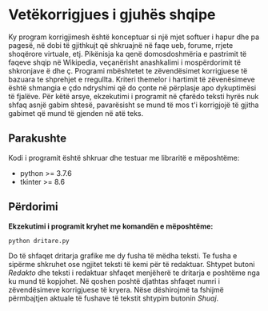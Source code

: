# Vetëkorrigjues i gjuhës shqipe

Ky program korrigjimesh është konceptuar si një mjet softuer i hapur
dhe pa pagesë, në dobi të gjithkujt që shkruajnë në faqe ueb, forume,
rrjete shoqërore virtuale, etj. Pikënisja ka qenë domosdoshmëria e 
pastrimit të faqeve shqip në Wikipedia, veçanërisht anashkalimi i 
mospërdorimit të shkronjave ë dhe ç. Programi mbështetet te zëvendësimet
korrigjuese të bazuara te shprehjet e rregullta. Kriteri themelor i
hartimit të zëvenësimeve është shmangia e çdo ndryshimi që do 
çonte në përplasje apo dykuptimësi të fjalëve. Për këtë arsye, 
ekzekutimi i programit në çfarëdo teksti hyrës nuk shfaq asnjë gabim
shtesë, pavarësisht se mund të mos t'i korrigjojë të gjitha gabimet
që mund të gjenden në atë teks.  

## Parakushte

Kodi i programit është shkruar dhe testuar me libraritë e mëposhtëme:
- python >= 3.7.6
- tkinter >= 8.6

## Përdorimi

**Ekzekutimi i programit kryhet me komandën e mëposhtëme:**

```
python dritare.py
```
Do të shfaqet dritarja grafike me dy fusha të mëdha teksti. Te fusha 
e sipërme shkruhet ose ngjitet teksti të kemi për të redaktuar. Shtypet
butoni *Redakto* dhe teksti i redaktuar shfaqet menjëherë te dritarja
e poshtëme nga ku mund të kopjohet. Në qoshen poshtë djathtas shfaqet
numri i zëvendësimeve korrigjuese të kryera. Nëse dëshirojmë ta fshijmë
përmbajtjen aktuale të fushave të tekstit shtypim butonin *Shuaj*.

